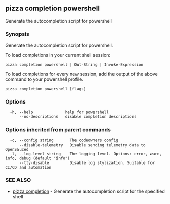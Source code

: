## pizza completion powershell

Generate the autocompletion script for powershell

### Synopsis

Generate the autocompletion script for powershell.

To load completions in your current shell session:

	pizza completion powershell | Out-String | Invoke-Expression

To load completions for every new session, add the output of the above command
to your powershell profile.


```
pizza completion powershell [flags]
```

### Options

```
  -h, --help              help for powershell
      --no-descriptions   disable completion descriptions
```

### Options inherited from parent commands

```
  -c, --config string       The codeowners config
      --disable-telemetry   Disable sending telemetry data to OpenSauced
  -l, --log-level string    The logging level. Options: error, warn, info, debug (default "info")
      --tty-disable         Disable log stylization. Suitable for CI/CD and automation
```

### SEE ALSO

* [pizza completion](pizza_completion.md)	 - Generate the autocompletion script for the specified shell

